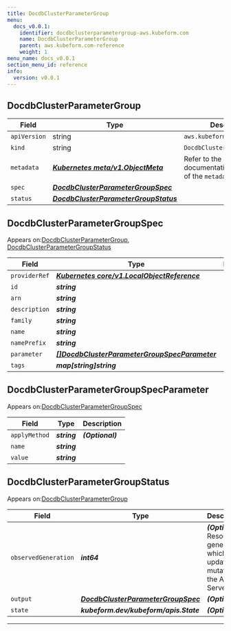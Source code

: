 ```yaml
---
title: DocdbClusterParameterGroup
menu:
  docs_v0.0.1:
    identifier: docdbclusterparametergroup-aws.kubeform.com
    name: DocdbClusterParameterGroup
    parent: aws.kubeform.com-reference
    weight: 1
menu_name: docs_v0.0.1
section_menu_id: reference
info:
  version: v0.0.1
---
```


## DocdbClusterParameterGroup
| Field | Type | Description |
| ------ | ----- | ----------- |
| `apiVersion` | string | `aws.kubeform.com/v1alpha1` |
|    `kind` | string | `DocdbClusterParameterGroup` |
| `metadata` | ***[Kubernetes meta/v1.ObjectMeta](https://kubernetes.io/docs/reference/generated/kubernetes-api/v1.13/#objectmeta-v1-meta)***|Refer to the Kubernetes API documentation for the fields of the `metadata` field.|
| `spec` | ***[DocdbClusterParameterGroupSpec](#docdbclusterparametergroupspec)***||
| `status` | ***[DocdbClusterParameterGroupStatus](#docdbclusterparametergroupstatus)***||
## DocdbClusterParameterGroupSpec

Appears on:[DocdbClusterParameterGroup](#docdbclusterparametergroup), [DocdbClusterParameterGroupStatus](#docdbclusterparametergroupstatus)

| Field | Type | Description |
| ------ | ----- | ----------- |
| `providerRef` | ***[Kubernetes core/v1.LocalObjectReference](https://kubernetes.io/docs/reference/generated/kubernetes-api/v1.13/#localobjectreference-v1-core)***||
| `id` | ***string***||
| `arn` | ***string***| ***(Optional)*** |
| `description` | ***string***| ***(Optional)*** |
| `family` | ***string***||
| `name` | ***string***| ***(Optional)*** |
| `namePrefix` | ***string***| ***(Optional)*** |
| `parameter` | ***[[]DocdbClusterParameterGroupSpecParameter](#docdbclusterparametergroupspecparameter)***| ***(Optional)*** |
| `tags` | ***map[string]string***| ***(Optional)*** |
## DocdbClusterParameterGroupSpecParameter

Appears on:[DocdbClusterParameterGroupSpec](#docdbclusterparametergroupspec)

| Field | Type | Description |
| ------ | ----- | ----------- |
| `applyMethod` | ***string***| ***(Optional)*** |
| `name` | ***string***||
| `value` | ***string***||
## DocdbClusterParameterGroupStatus

Appears on:[DocdbClusterParameterGroup](#docdbclusterparametergroup)

| Field | Type | Description |
| ------ | ----- | ----------- |
| `observedGeneration` | ***int64***| ***(Optional)*** Resource generation, which is updated on mutation by the API Server.|
| `output` | ***[DocdbClusterParameterGroupSpec](#docdbclusterparametergroupspec)***| ***(Optional)*** |
| `state` | ***kubeform.dev/kubeform/apis.State***| ***(Optional)*** |
---
